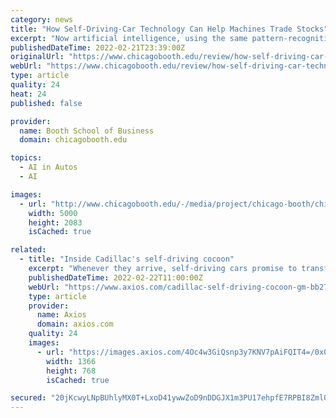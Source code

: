 ```yaml
---
category: news
title: "How Self-Driving-Car Technology Can Help Machines Trade Stocks"
excerpt: "Now artificial intelligence, using the same pattern-recognition techniques that factor into programming self-driving cars, is proving adept at technical investing as well. “We have heard that traders can translate price charts into signals,” Xiu says."
publishedDateTime: 2022-02-21T23:39:00Z
originalUrl: "https://www.chicagobooth.edu/review/how-self-driving-car-technology-can-help-machines-trade-stocks"
webUrl: "https://www.chicagobooth.edu/review/how-self-driving-car-technology-can-help-machines-trade-stocks"
type: article
quality: 24
heat: 24
published: false

provider:
  name: Booth School of Business
  domain: chicagobooth.edu

topics:
  - AI in Autos
  - AI

images:
  - url: "http://www.chicagobooth.edu/-/media/project/chicago-booth/chicago-booth-review/2022/february/chicago-booth-stock-chart.jpg"
    width: 5000
    height: 2083
    isCached: true

related:
  - title: "Inside Cadillac's self-driving cocoon"
    excerpt: "Whenever they arrive, self-driving cars promise to transform personal mobility. Mobility could be \"an ally of wellness, giving customers the ultimate luxury — more personal time rather than taking it,\" says Bryan Nesbitt, GM executive director for GM ..."
    publishedDateTime: 2022-02-22T11:00:00Z
    webUrl: "https://www.axios.com/cadillac-self-driving-cocoon-gm-bb27b87d-8889-49f2-9989-7d7b8c9eec1d.html"
    type: article
    provider:
      name: Axios
      domain: axios.com
    quality: 24
    images:
      - url: "https://images.axios.com/4Oc4w3GiQsnp3y7KNV7pAiFQIT4=/0x0:1920x1080/1366x768/2022/02/21/1645468339974.jpg"
        width: 1366
        height: 768
        isCached: true

secured: "20jKcwyLNpBUhlyMX0T+LxoD41ywwZoD9nDDGJX1m3PU17ehpfE7RPBI8Zml00s0YNCdIQ0XgbBmGQNfUvPupxoUvnaL/m3UCX9vJSHPY1OoBl7BdpIrnpRhT0g8eR2va4NN2piXIXdNLJ79rGus5PGZlGzRO1GfxmPlGvmUTeMBEIpc9gwo8egBIMuO3jdwRDloGex4lE1rq/PJnyMdor/AKnIGiO4MW+D4SDXePt47/1uRvVKY60Cptl0ZiFPhMuwS+w6WFnb+/K/OXiPznIknPTbd86Ke9L6wz95v7czlbZSzn3ewCh+e0xZ3w9kk2jdm0C8UtumeTPJzp6mzMaihO6jXAtOrVq2izQ/PGHA=;dOmDZ2YRNYrODXIFoSvO+A=="
---
```


